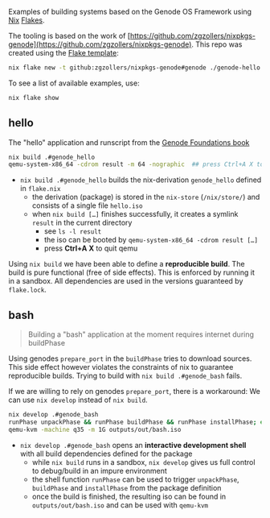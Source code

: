 Examples of building systems based on the Genode OS Framework using [Nix](https://nixos.org/) [Flakes](https://nixos.wiki/wiki/flakes).

The tooling is based on the work of [https://github.com/zgzollers/nixpkgs-genode](https://github.com/zgzollers/nixpkgs-genode).
This repo was created using the [Flake template](https://github.com/zgzollers/nixpkgs-genode?tab=readme-ov-file#flake-template):
```sh
nix flake new -t github:zgzollers/nixpkgs-genode#genode ./genode-hello
```

To see a list of available examples, use:
```sh
nix flake show
```


## hello

The "hello" application and runscript from the [Genode Foundations book](https://genode.org/documentation/genode-foundations/23.05/index.html)

```sh
nix build .#genode_hello
qemu-system-x86_64 -cdrom result -m 64 -nographic  ## press Ctrl+A X to quit qemu
```

* `nix build .#genode_hello` builds the nix-derivation `genode_hello` defined in `flake.nix`
  * the derivation (package) is stored in the `nix-store` (`/nix/store/`) and consists of a single file `hello.iso`
  * when `nix build […]` finishes successfully, it creates a symlink `result` in the current directory
    * see `ls -l result`
    * the iso can be booted by `qemu-system-x86_64 -cdrom result […]`
    * press **Ctrl+A X** to quit qemu

Using `nix build` we have been able to define a **reproducible build**. The build is pure functional (free of side effects). This is enforced by running it in a sandbox.
All dependencies are used in the versions guaranteed by `flake.lock`.


## bash

> Building a "bash" application at the moment requires internet during buildPhase

Using genodes `prepare_port` in the `buildPhase` tries to download sources. This side effect however violates the constraints of nix to guarantee reproducible builds. Trying to build with `nix build .#genode_bash` fails.

If we are willing to rely on genodes `prepare_port`, there is a workaround: We can use `nix develop` instead of `nix build`.

```sh
nix develop .#genode_bash
runPhase unpackPhase && runPhase buildPhase && runPhase installPhase; exit $?
qemu-kvm -machine q35 -m 1G outputs/out/bash.iso
```

* `nix develop .#genode_bash` opens an **interactive development shell** with all build dependencies defined for the package
  * while `nix build` runs in a sandbox, `nix develop` gives us full control to debug/build in an impure environment
  * the shell function `runPhase` can be used to trigger `unpackPhase`, `buildPhase` and `installPhase` from the package definition
  * once the build is finished, the resulting iso can be found in `outputs/out/bash.iso` and can be used with `qemu-kvm`
